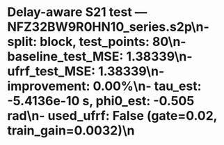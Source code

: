 # Delay-aware S21 test — NFZ32BW9R0HN10_series.s2p\n- split: block, test_points: 80\n- baseline_test_MSE: 1.38339\n- ufrf_test_MSE: 1.38339\n- improvement: 0.00%\n- tau_est: -5.4136e-10 s, phi0_est: -0.505 rad\n- used_ufrf: False (gate=0.02, train_gain=0.0032)\n